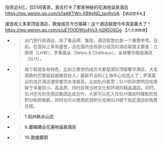 
投资近4亿，仅51间客房，我去打卡了那家神秘的花满地温泉酒店 https://mp.weixin.qq.com/s/iaAKTWn-XB9qND_tanRvUA  【`酒店控手札`】

接连收入多家顶级酒店，敦煌成员今日揭幕！这个酒店联盟今年真是赢大了！ https://mp.weixin.qq.com/s/uETO0DWlu4Vs3-h2R5OSOg  【`八大洲旅游`】
- > 出门旅行挑酒店，除了看品牌、集团，酒店联盟也是一个重要参考。目前，在国际上享有盛誉，且在国内也有部分成员的酒店联盟主要是：立鼎世（LHW），罗莱夏朵（Relais & Châteaux），全球奢华精品酒店（SLH）。
- > 每个联盟各有特色，比如立鼎世的成员大都是国际顶级奢华酒店，大名鼎鼎的巴黎丽兹就被其收入，最新开业的J上海中心也加入了；罗莱夏朵的成员酒店通常餐饮水准极高，比如杭州紫萱；SLH则非常明显地青睐于体量较小、高品质、同时反映当地文化和环境的精品酒店。同时，SLH还与凯悦酒店集团达成合作，大家可以在入住SLH酒店时赚取凯悦积分和房晚数，同时也可以使用凯悦积分兑换SLH旗下指定酒店的免费住宿。
- > **1.杭州秋水山庄**
- > **9.鄢陵建业花满地温泉酒店**
- > **10.敦煌碧玥**
